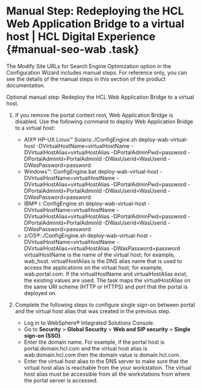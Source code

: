 # Manual Step: Redeploying the HCL Web Application Bridge to a virtual host \| HCL Digital Experience {#manual-seo-wab .task}

The Modify Site URLs for Search Engine Optimization option in the Configuration Wizard includes manual steps. For reference only, you can see the details of the manual steps in this section of the product documentation.

Optional manual step: Redeploy the HCL Web Application Bridge to a virtual host.

1.  If you remove the portal context root, Web Application Bridge is disabled. Use the following command to deploy Web Application Bridge to a virtual host:

    -   AIX® HP-UX Linux™ Solaris:./ConfigEngine.sh deploy-wab-virtual-host -DVirtualHostName=virtualHostName -DVirtualHostAlias=virtualHostAlias -DPortalAdminPwd=password -DPortalAdminId=PortalAdminId -DWasUserid=WasUserid -DWasPassword=password
    -   Windows™: ConfigEngine.bat deploy-wab-virtual-host -DVirtualHostName=virtualHostName -DVirtualHostAlias=virtualHostAlias -DPortalAdminPwd=password -DPortalAdminId=PortalAdminId -DWasUserid=WasUserid -DWasPassword=password
    -   IBM® i: ConfigEngine.sh deploy-wab-virtual-host -DVirtualHostName=virtualHostName -DVirtualHostAlias=virtualHostAlias -DPortalAdminPwd=password -DPortalAdminId=PortalAdminId -DWasUserid=WasUserid -DWasPassword=password
    -   z/OS®:./ConfigEngine.sh deploy-wab-virtual-host -DVirtualHostName=virtualHostName -DVirtualHostAlias=virtualHostAlias -DWasPassword=password
    virtualHostName is the name of the virtual host; for example, wab\_host. virtualHostAlias is the DNS alias name that is used to access the applications on the virtual host; for example, wab.portal.com. If the virtualHostName and virtualHostAlias exist, the existing values are used. The task maps the virtualHostAlias on the same URI scheme \(HTTP or HTTPS\) and port that the portal is deployed on.

2.  Complete the following steps to configure single sign-on between portal and the virtual host alias that was created in the previous step.

    -   Log in to WebSphere® Integrated Solutions Console.
    -   Go to **Security** \> **Global Security** \> **Web and SIP security** \> **Single sign-on \(SSO\)**.
    -   Enter the domain name. For example, if the portal host is portal.domain.hcl.com and the virtual host alias is wab.domain.hcl.com then the domain value is domain.hcl.com.
    -   Enter the virtual host alias to the DNS server to make sure that the virtual host alias is reachable from the your workstation. The virtual host alias must be accessible from all the workstations from where the portal server is accessed.

